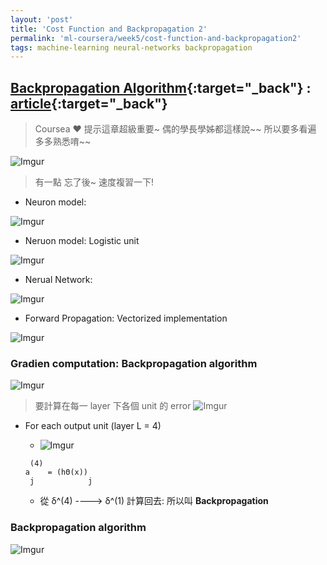 ```yaml
---
layout: 'post'
title: 'Cost Function and Backpropagation 2'
permalink: 'ml-coursera/week5/cost-function-and-backpropagation2'
tags: machine-learning neural-networks backpropagation
---
```



## [Backpropagation Algorithm](https://www.coursera.org/learn/machine-learning/lecture/1z9WW/backpropagation-algorithm){:target="_back"} : [article](https://www.coursera.org/learn/machine-learning/supplement/pjdBA/backpropagation-algorithm){:target="_back"}

> Coursea :heart: 提示這章超級重要~ 偶的學長學姊都這樣說~~ 所以要多看遍 多多熟悉唷~~

![Imgur](https://i.imgur.com/hgJgmdA.jpg)

> 有一點 忘了後~ 速度複習一下!
- Neuron model: 
>
   ![Imgur](https://i.imgur.com/5K9PzyNl.jpg)
>
   - Neruon model: Logistic unit
>
   ![Imgur](https://i.imgur.com/2tn7gwkl.jpg)
>
- Nerual Network:
>
   ![Imgur](https://i.imgur.com/iMzSiQ8l.jpg)
>
- Forward Propagation: Vectorized implementation
>
   ![Imgur](https://i.imgur.com/HlqlBBNl.jpg)

### Gradien computation: Backpropagation algorithm


 ![Imgur](https://i.imgur.com/UrF34Ahh.gif)

> 要計算在每一 layer 下各個 unit 的 error
 ![Imgur](https://i.imgur.com/si172Qml.gif)

- For each output unit (layer L = 4)
   - ![Imgur](https://i.imgur.com/JJk7hwqt.gif)
   ~~~
    (4)         
   a    = (hΘ(x)) 
    j            j
   ~~~

   - 從 δ^(4) ----> δ^(1) 計算回去: 所以叫 **Backpropagation** 


### Backpropagation algorithm

![Imgur](https://i.imgur.com/dA88o4r.gif)